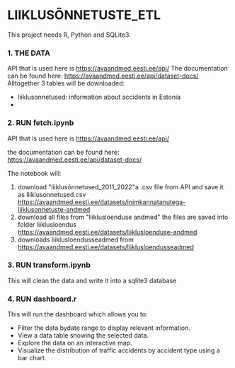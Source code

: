 # LIIKLUSÕNNETUSTE_ETL

This project needs R, Python and SQLite3.


### **1. THE DATA**
API that is used here is https://avaandmed.eesti.ee/api/
The documentation can be found here: https://avaandmed.eesti.ee/api/dataset-docs/
Alltogether 3 tables will be downloaded:
- liiklusonnetused: information about accidents in Estonia
- 


### **2. RUN fetch.ipynb**

API that is used here is https://avaandmed.eesti.ee/api/

the documentation can be found here: https://avaandmed.eesti.ee/api/dataset-docs/

The notebook will:

1. download "liiklusõnnetused_2011_2022"a .csv file from API and save it as liiklusonnetused.csv https://avaandmed.eesti.ee/datasets/inimkannatanutega-liiklusonnetuste-andmed
2. download all files from "liiklusloenduse andmed" the files are saved into folder liiklusloendus https://avaandmed.eesti.ee/datasets/liiklusloenduse-andmed
3. downloads liiklusloendusseadmed from https://avaandmed.eesti.ee/datasets/liiklusloendusseadmed

### 3. RUN transform.ipynb

This will clean the data and write it into a sqlite3 database

### 4. RUN dashboard.r

This will run the dashboard which allows you to:

- Filter the data bydate range to display relevant information.
- View a data table showing the selected data.
- Explore the data on an interactive map.
- Visualize the distribution of traffic accidents by accident type using a bar chart.
